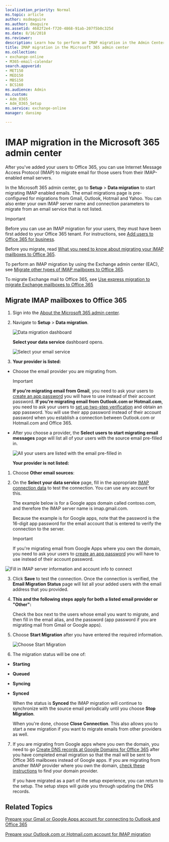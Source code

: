 ```yaml
---
localization_priority: Normal
ms.topic: article
author: msdmaguire
ms.author: dmaguire
ms.assetid: 4682f2e4-f720-4868-91ab-207f5b0c325d
ms.date: 8/16/2018
ms.reviewer: 
description: Learn how to perform an IMAP migration in the Admin Center preview.
title: IMAP migration in the Microsoft 365 admin center
ms.collection: 
- exchange-online
- M365-email-calendar
search.appverid:
- MET150
- MED150
- MBS150
- BCS160
ms.audience: Admin
ms.custom:
- Adm_O365
- Adm_O365_Setup
ms.service: exchange-online
manager: dansimp

---
```


# IMAP migration in the Microsoft 365 admin center

After you've added your users to Office 365, you can use Internet Message Access Protocol (IMAP) to migrate email for those users from their IMAP-enabled email servers.

In the Microsoft 365 admin center, go to **Setup** \> **Data migration** to start migrating IMAP enabled emails. The email migrations page is pre-configured for migrations from Gmail, Outlook, Hotmail and Yahoo. You can also enter your own IMAP server name and connection parameters to migrate from an email service that is not listed.

> [!IMPORTANT]
> Before you can use an IMAP migration for your users, they must have been first added to your Office 365 tenant. For instructions, see [Add users to Office 365 for business](https://support.office.com/article/435ccec3-09dd-4587-9ebd-2f3cad6bc2bc.aspx).

Before you migrate, read [What you need to know about migrating your IMAP mailboxes to Office 365](migrating-imap-mailboxes.md).

To perform an IMAP migration by using the Exchange admin center (EAC), see [Migrate other types of IMAP mailboxes to Office 365](migrate-other-types-of-imap-mailboxes.md).

To migrate Exchange mail to Office 365, see [Use express migration to migrate Exchange mailboxes to Office 365](../use-minimal-hybrid-to-quickly-migrate.md)

## Migrate IMAP mailboxes to Office 365
<a name="BK_migrate"> </a>

1. Sign into the [About the Microsoft 365 admin center](https://support.office.com/article/758befc4-0888-4009-9f14-0d147402fd23).

2. Navigate to **Setup** \> **Data migration**.

    ![Data migration dashboard](../media/3831edd8-1781-4f05-85c5-3796f4658cee.png)

    **Select your data service** dashboard opens.

    ![Select your email service](../media/f0c92829-d849-4a26-9d38-1fce1bde616e.png)

3. **Your provider is listed:**

  - Choose the email provider you are migrating from.

    > [!IMPORTANT]
    > **If you're migrating email from Gmail**, you need to ask your users to [create an app password](prepare-gmail-or-g-suite-accounts.md) you will have to use instead of their account password. **If you're migrating email from Outlook.com or Hotmail.com**, you need to ask your users to [set up two-step verification](migrating-your-outlook-com-account.md) and obtain an app password. You will use their app password instead of their account password when you establish a connection between Outlook.com or Hotmail.com and Office 365.

  - After you choose a provider, the **Select users to start migrating email messages** page will list all of your users with the source email pre-filled in.

    ![All your users are listed with the email pre-filled in](../media/bbe69914-25da-4e26-880e-e0257f0ccba2.png)

    **Your provider is not listed:**

1. Choose **Other email sources**:

2. On the **Select your data service** page, fill in the appropriate [IMAP connection data](setting-up-your-imap-server-connection.md) to test the connection. You can use any account for this.

    The example below is for a Google apps domain called contoso.com, and therefore the IMAP server name is imap.gmail.com.

    Because the example is for Google apps, note that the password is the 16-digit app password for the email account that is entered to verify the connection to the server.

    > [!IMPORTANT]
    > If you're migrating email from Google Apps where you own the domain, you need to ask your users to [create an app password](prepare-gmail-or-g-suite-accounts.md) you will have to use instead of their account password.

![Fill in IMAP server information and account info to connect](../media/313a395b-0767-4433-be28-7db3caa7e4d5.png)

3. Click **Save** to test the connection. Once the connection is verified, the **Email Migration Status** page will list all your added users with the email address that you provided.

4. **This and the following steps apply for both a listed email provider or "Other":**

    Check the box next to the users whose email you want to migrate, and then fill in the email alias, and the password (app password if you are migrating mail from Gmail or Google apps).

5. Choose **Start Migration** after you have entered the required information.

    ![Choose Start Migration](../media/c820e755-42b4-4a78-9c09-6f2135d7d7da.png)

6. The migration status will be one of:

  - **Starting**

  - **Queued**

  - **Syncing**

  - **Synced**

    When the status is **Synced** the IMAP migration will continue to synchronize with the source email periodically until you choose **Stop Migration**.

    When you're done, choose **Close Connection**. This also allows you to start a new migration if you want to migrate emails from other providers as well.

7. If you are migrating from Google apps where you own the domain, you need to go [Create DNS records at Google Domains for Office 365](https://support.office.com/article/0db29490-2612-48bc-9b77-1862e7a41a8c) after you have completed email migration so that the mail will be sent to Office 365 mailboxes instead of Google apps. If you are migrating from another IMAP provider where you own the domain, [check these instructions](https://support.office.com/article/b0f3fdca-8a80-4e8e-9ef3-61e8a2a9ab23.aspx) to find your domain provider.

    If you have migrated as a part of the setup experience, you can return to the setup. The setup steps will guide you through updating the DNS records.

## Related Topics
<a name="BK_migrate"> </a>

[Prepare your Gmail or Google Apps account for connecting to Outlook and Office 365](prepare-gmail-or-g-suite-accounts.md)

[Prepare your Outlook.com or Hotmail.com account for IMAP migration](migrating-your-outlook-com-account.md)



